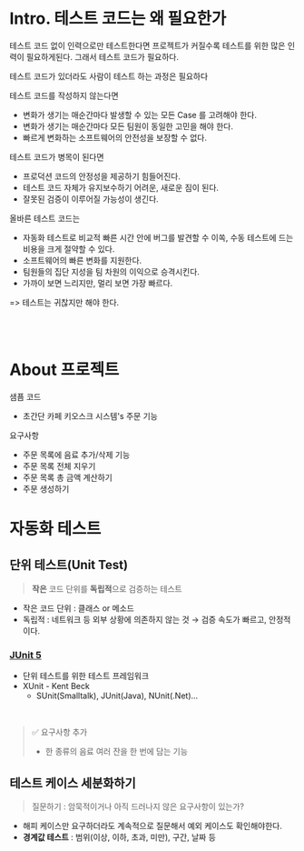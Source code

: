 # Intro. 테스트 코드는 왜 필요한가

테스트 코드 없이 인력으로만 테스트한다면 프로젝트가 커질수록 테스트를 위한 많은 인력이 필요하게된다.
그래서 테스트 코드가 필요하다.

테스트 코드가 있더라도 사람이 테스트 하는 과정은 필요하다

테스트 코드를 작성하지 않는다면
- 변화가 생기는 매순간마다 발생할 수 있는 모든 Case 를 고려해야 한다.
- 변화가 생기는 매순간마다 모든 팀원이 동일한 고민을 해야 한다.
- 빠르게 변화하는 소프트웨어의 안전성을 보장할 수 없다.

테스트 코드가 병목이 된다면
- 프로덕션 코드의 안정성을 제공하기 힘들어진다.
- 테스트 코드 자체가 유지보수하기 어려운, 새로운 짐이 된다.
- 잘못된 검증이 이루어질 가능성이 생긴다.

올바른 테스트 코드는
- 자동화 테스트로 비교적 빠른 시간 안에 버그를 발견할 수 이쏙, 수동 테스트에 드는 비용을 크게 절약할 수 있다.
- 소프트웨어의 빠른 변화를 지원한다.
- 팀원들의 집단 지성을 팀 차원의 이익으로 승격시킨다.
- 가까이 보면 느리지만, 멀리 보면 가장 빠르다.

=> 테스트는 귀찮지만 해야 한다.

<br /><br />
# About 프로젝트
샘픔 코드
- 초간단 카페 키오스크 시스템's 주문 기능

요구사항
- 주문 목록에 음료 추가/삭제 기능
- 주문 목록 전체 지우기
- 주문 목록 총 금액 계산하기
- 주문 생성하기

# 자동화 테스트
## 단위 테스트(Unit Test)
> **작은** 코드 단위를 **독립적**으로 검증하는 테스트
- 작은 코드 단위 : 클래스 or 메소드
- 독립적 : 네트워크 등 외부 상황에 의존하지 않는 것 
→ 검증 속도가 빠르고, 안정적이다.

### [JUnit 5](https://junit.org/junit5/docs/current/user-guide/)
- 단위 테스트를 위한 테스트 프레임워크
- XUnit - Kent Beck
  - SUnit(Smalltalk), JUnit(Java), NUnit(.Net)...

<br />

> ✅ 요구사항 추가
> - 한 종류의 음료 여러 잔을 한 번에 담는 기능

## 테스트 케이스 세분화하기
> 질문하기 : 암묵적이거나 아직 드러나지 않은 요구사항이 있는가?
- 해피 케이스만 요구하더라도 계속적으로 질문해서 예외 케이스도 확인해야한다.
- **경계값 테스트** : 범위(이상, 이하, 초과, 미만), 구간, 날짜 등